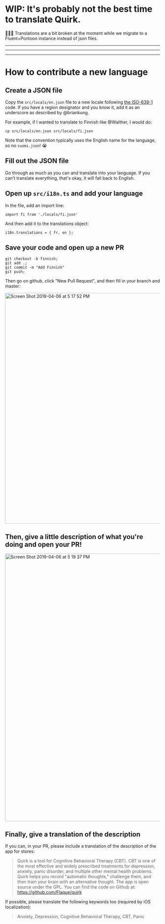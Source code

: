 # WIP: It's probably not the best time to translate Quirk.

🚨🚨🚨 Translations are a bit broken at the moment while we migrate to a Fluent+Pontoon instance instead of json files. 

----
----
----

# How to contribute a new language

## Create a JSON file

Copy the `src/locals/en.json` file to a new locale following [the ISO-639-1](http://www.loc.gov/standards/iso639-2/php/English_list.php) code. If you have a region designator and you know it, add it as an underscore as described by @briankung.

For example, if I wanted to translate to Finnish like @Walther, I would do:

```
cp src/locals/en.json src/locals/fi.json
```

Note that the convention typically uses the English name for the language, so no `suomi.json`! 😭

## Fill out the JSON file

Go through as much as you can and translate into your language. If you can't translate everything, that's okay, it will fall back to English.

## Open up `src/i18n.ts` and add your language

In the file, add an import line:

```
import fi from './locals/fi.json'
```

And then add it to the translations object:

```
i18n.translations = { fr, en };
```

## Save your code and open up a new PR

```
git checkout -b finnish;
git add .;
git commit -m "Add Finnish"
git push;
```

Then go on github, click "New Pull Request", and then fill in your branch and master:

<img width="750" alt="Screen Shot 2019-04-06 at 5 17 52 PM" src="https://user-images.githubusercontent.com/5942769/55676761-f37af500-588f-11e9-9c4a-fc205ca2043e.png">

## Then, give a little description of what you're doing and open your PR!

<img width="870" alt="Screen Shot 2019-04-06 at 5 19 37 PM" src="https://user-images.githubusercontent.com/5942769/55676770-363ccd00-5890-11e9-96f9-f797f65fc3ef.png">

## Finally, give a translation of the description

If you can, in your PR, please include a translation of the description of the app for stores:

> Quirk is a tool for Cognitive Behavioral Therapy (CBT). CBT is one of the most effective and widely prescribed treatments for depression, anxiety, panic disorder, and multiple other mental health problems.  
> Quirk helps you record "automatic thoughts," challenge them, and then train your brain with an alternative thought.
> The app is open source under the GPL. You can find the code on Github at: https://github.com/Flaque/quirk

If possible, please translate the following keywords too (required by iOS localization):

> Anxiety, Depression, Cognitive Behavioral Therapy, CBT, Panic
